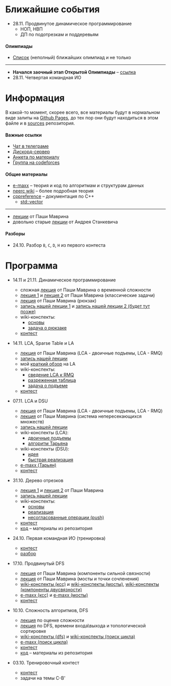 # Ближайшие события

- 28.11. Продвинутое динамическое программирование
    - НОП, НВП
    - ДП по подотрезкам и поддеревьям

#### Олимпиады

- [Список](https://clist.by) (неполный) ближайших олимпиад и не только
---

- **Начался заочный этап Открытой Олимпиады** &ndash; [ссылка](https://olympiads.ru/zaoch/)
- 28.11. Четвертая командная ИО

# Информация

В какой-то момент, скорее всего, все материалы будут в нормальном виде залиты на 
[Github Pages](https://pages.github.com/), до тех пор они будут находиться в этом файле и в 
[sources](sources) репозитория.

#### Важные ссылки

- [Чат в телеграме](https://t.me/itmo_bx)
- [Дискорд-сервер](https://discord.gg/GnETVf9)
- [Анкета по материалу](https://forms.gle/NsGiJbbwHd2uu34v9)
- [Группа на codeforces](https://itmobx.contest.codeforces.com)

#### Общие материалы

- [e-maxx](https://e-maxx.ru/algo) &ndash; теория и код по алгоритмам и структурам данных
- [neerc wiki](https://neerc.itmo.ru/wiki) &ndash; более подробная теория
- [cppreference](https://ru.cppreference.com) &ndash; документация по C++
    - [std::vector](https://ru.cppreference.com/w/cpp/container/vector)
---

- [лекции](https://www.youtube.com/user/pavelmavrin) от Паши Маврина
- довольно старые [лекции](https://www.youtube.com/playlist?list=PLDrmKwRSNx7KcHxyf9hSmF3fTLKSwujkM) от Андрея Станкевича

#### Разборы

- 24.10. Разбор `B`, `C`, `D`, `H` из первого контеста

# Программа

- 14.11 и 21.11. Динамическое программирование
    - сложная [лекция](https://youtu.be/CpJteiK68XA) от Паши Маврина о временной сложности
    - [лекция 1](https://youtu.be/q_n2vzVNXE4) и [лекция 2](https://www.youtube.com/watch?v=skEkTaAy8Ek) от Паши Маврина (классические задачи)
    - [лекция](https://www.youtube.com/watch?v=6XHWHnvBiu4) от Паши Маврина (рюкзак)
    - [запись нашей лекции 1](https://www.youtube.com/watch?v=S9meJ_q1yK8) и [запись нашей лекции 2 (будет тут позже)](#)
    - wiki-конспекты:
        - [основы](http://neerc.ifmo.ru/wiki/index.php?title=Динамическое_программирование)
        - [задача о рюкзаке](http://neerc.ifmo.ru/wiki/index.php?title=Задача_о_рюкзаке)
    - [контест](https://itmobx.contest.codeforces.com/group/7CxanISe1r/contest/303743)

- 14.11. LCA, Sparse Table и LA
    - [лекция](https://www.youtube.com/watch?v=C7oVQ9vsVDY) от Паши Маврина (LCA - двоичные подъемы, LCA - RMQ)
    - [запись нашей лекции](https://www.youtube.com/watch?v=S9meJ_q1yK8)
    - мой [краткий обзор](resources/level-ancestor.pdf) на LA
    - wiki-конспекты:
         - [сведение LCA к RMQ](http://neerc.ifmo.ru/wiki/index.php?title=Сведение_задачи_LCA_к_задаче_RMQ)
         - [разреженная таблица](http://neerc.ifmo.ru/wiki/index.php?title=Решение_RMQ_с_помощью_разреженной_таблицы)
         - [задача о подъеме](http://neerc.ifmo.ru/wiki/index.php?title=Level_Ancestor_problem)
    - [контест](https://itmobx.contest.codeforces.com/group/7CxanISe1r/contest/304613)

- 07.11. LCA и DSU
    - [лекция](https://www.youtube.com/watch?v=C7oVQ9vsVDY) от Паши Маврина (LCA - двоичные подъемы, LCA - RMQ)
    - [лекция](https://www.youtube.com/watch?v=n4YTYuvaI3Q) от Паши Маврина (система непересекающихся множеств)
    - [запись нашей лекции](https://www.youtube.com/watch?v=OTpFrtJ25EM)
    - wiki-конспекты (LCA):
        - [двоичные подъемы](http://neerc.ifmo.ru/wiki/index.php?title=Метод_двоичного_подъёма)
        - [алгоритм Тарьяна](http://neerc.ifmo.ru/wiki/index.php?title=Алгоритм_Тарьяна_поиска_LCA_за_O(1)_в_оффлайн)
    - wiki-конспекты (DSU):
        - [идея](http://neerc.ifmo.ru/wiki/index.php?title=СНМ_(наивные_реализации))
        - [быстрая реализация](http://neerc.ifmo.ru/wiki/index.php?title=СНМ_(реализация_с_помощью_леса_корневых_деревьев))
    - [e-maxx (Тарьян)](https://e-maxx.ru/algo/lca_linear_offline)
    - [контест](https://itmobx.contest.codeforces.com/group/7CxanISe1r/contest/304613)

- 31.10. Дерево отрезков
    - [лекция 1](https://youtu.be/PHL6gHLfBs8) и [лекция 2](https://youtu.be/NJB05K1M7oE) от Паши Маврина
    - [запись нашей лекции](https://www.youtube.com/watch?v=9paWgOtP1zo)
    - wiki-конспекты:
        - [основы](http://neerc.ifmo.ru/wiki/index.php?title=Дерево_отрезков._Построение)
        - [реализация](http://neerc.ifmo.ru/wiki/index.php?title=Реализация_запроса_в_дереве_отрезков_сверху)
        - [несогласованные операции (push)](http://neerc.ifmo.ru/wiki/index.php?title=Несогласованные_поддеревья._Реализация_массового_обновления)
    - [контест](https://itmobx.contest.codeforces.com/group/7CxanISe1r/contest/301759)
    - [код](sources/c04segtree) &ndash; материалы из репозитория

- 24.10. Первая командная ИО (тренировка)
    - [контест](https://itmobx.contest.codeforces.com/group/7CxanISe1r/contest/300742)
    - [разбор](https://neerc.ifmo.ru/school/io/2020-2021.html)

- 17.10. Продвинутый DFS
    - [лекция](https://youtu.be/8jECFHUoohs) от Паши Маврина (компоненты сильной связности)
    - [лекция](https://youtu.be/ouK3FBRaJJA) от Паши Маврина (мосты и точки сочленения)
    - [wiki-конспекты (ксс)](http://neerc.ifmo.ru/wiki/index.php?title=Использование_обхода_в_глубину_для_поиска_компонент_сильной_связности) и [wiki-конспекты (мосты)](http://neerc.ifmo.ru/wiki/index.php?title=Использование_обхода_в_глубину_для_поиска_мостов), [wiki-конспекты (компоненты двусвязности)](http://neerc.ifmo.ru/wiki/index.php?title=Построение_компонент_рёберной_двусвязности)
    - [e-maxx (ксс)](https://e-maxx.ru/algo/strong_connected_components) и [e-maxx (мосты)](https://e-maxx.ru/algo/bridge_searching)
    - [контест](https://itmobx.contest.codeforces.com/group/7CxanISe1r/contest/298573)

- 10.10. Сложность алгоритмов, DFS
    - [лекция](https://www.youtube.com/watch?v=8BniwdaAUMc) по оценке сложности
    - [лекция](https://www.youtube.com/watch?v=RPIE0lXAIv4) по DFS, времени входа\выхода и топологической сортировке
    - [wiki-конспекты (dfs)](http://neerc.ifmo.ru/wiki/index.php?title=Обход_в_глубину,_цвета_вершин) и [wiki-конспекты (поиск цикла)](http://neerc.ifmo.ru/wiki/index.php?title=Использование_обхода_в_глубину_для_поиска_цикла)
    - [e-maxx (поиск цикла)](http://e-maxx.ru/algo/finding_cycle)
    - [контест](https://itmobx.contest.codeforces.com/group/7CxanISe1r/contest/298573)
    - [код](sources/c01dfs) &ndash; материалы из репозитория

- 03.10. Тренировочный контест
    - [контест](https://itmobx.contest.codeforces.com/group/7CxanISe1r/contest/297689)
    - задачи на темы C-B'
